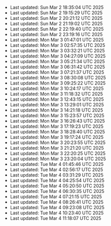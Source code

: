 
- Last updated: Sun Mar  2 18:35:04 UTC 2025
- Last updated: Sun Mar  2 19:15:29 UTC 2025
- Last updated: Sun Mar  2 20:21:12 UTC 2025
- Last updated: Sun Mar  2 21:19:02 UTC 2025
- Last updated: Sun Mar  2 22:19:40 UTC 2025
- Last updated: Sun Mar  2 23:19:16 UTC 2025
- Last updated: Mon Mar  3 01:47:01 UTC 2025
- Last updated: Mon Mar  3 02:57:35 UTC 2025
- Last updated: Mon Mar  3 03:32:21 UTC 2025
- Last updated: Mon Mar  3 04:27:09 UTC 2025
- Last updated: Mon Mar  3 05:21:34 UTC 2025
- Last updated: Mon Mar  3 06:31:42 UTC 2025
- Last updated: Mon Mar  3 07:21:37 UTC 2025
- Last updated: Mon Mar  3 08:30:08 UTC 2025
- Last updated: Mon Mar  3 09:25:22 UTC 2025
- Last updated: Mon Mar  3 10:24:17 UTC 2025
- Last updated: Mon Mar  3 11:18:32 UTC 2025
- Last updated: Mon Mar  3 12:43:15 UTC 2025
- Last updated: Mon Mar  3 13:29:01 UTC 2025
- Last updated: Mon Mar  3 14:21:18 UTC 2025
- Last updated: Mon Mar  3 15:23:57 UTC 2025
- Last updated: Mon Mar  3 16:26:43 UTC 2025
- Last updated: Mon Mar  3 17:19:23 UTC 2025
- Last updated: Mon Mar  3 18:28:40 UTC 2025
- Last updated: Mon Mar  3 19:17:24 UTC 2025
- Last updated: Mon Mar  3 20:23:55 UTC 2025
- Last updated: Mon Mar  3 21:21:20 UTC 2025
- Last updated: Mon Mar  3 22:20:25 UTC 2025
- Last updated: Mon Mar  3 23:20:04 UTC 2025
- Last updated: Tue Mar  4 01:45:46 UTC 2025
- Last updated: Tue Mar  4 02:56:17 UTC 2025
- Last updated: Tue Mar  4 03:31:29 UTC 2025
- Last updated: Tue Mar  4 04:25:54 UTC 2025
- Last updated: Tue Mar  4 05:20:50 UTC 2025
- Last updated: Tue Mar  4 06:30:35 UTC 2025
- Last updated: Tue Mar  4 07:21:15 UTC 2025
- Last updated: Tue Mar  4 08:26:41 UTC 2025
- Last updated: Tue Mar  4 09:23:08 UTC 2025
- Last updated: Tue Mar  4 10:23:40 UTC 2025
- Last updated: Tue Mar  4 11:18:07 UTC 2025

